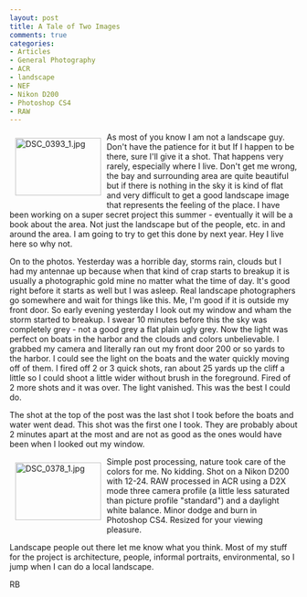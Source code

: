 ```yaml
---
layout: post
title: A Tale of Two Images
comments: true
categories:
- Articles
- General Photography
- ACR
- landscape
- NEF
- Nikon D200
- Photoshop CS4
- RAW
---
```

<a rel="lightbox" href="/wp-content/uploads/2009/09/DSC_0393_1.jpg"><img title="DSC_0393_1.jpg" src="/wp-content/uploads/2009/09/.thumbs/.DSC_0393_1.jpg" border="0" alt="DSC_0393_1.jpg" hspace="10" vspace="10" width="150" height="101" align="left" /></a>As most of you know I am not a landscape guy. Don't have the patience for it but If I happen to be there, sure I'll give it a shot. That happens very rarely, especially where I live. Don't get me wrong, the bay and surrounding area are quite beautiful but if there is nothing in the sky it is kind of flat and very difficult to get a good landscape image that represents the feeling of the place. I have been working on a super secret project this summer - eventually it will be a book about the area. Not just the landscape but of the people, etc. in and around the area. I am going to try to get this done by next year. Hey I live here so why not.

On to the photos. Yesterday was a horrible day, storms rain, clouds but I had my antennae up because when that kind of crap starts to breakup it is usually a photographic gold mine no matter what the time of day. It's good right before it starts as well but I was asleep. Real landscape photographers go somewhere and wait for things like this. Me, I'm good if it is outside my front door. So early evening yesterday I look out my window and wham the storm started to breakup. I swear 10 minutes before this the sky was completely grey - not a good grey a flat plain ugly grey. Now the light was perfect on boats in the harbor and the clouds and colors unbelievable. I grabbed my camera and literally ran out my front door 200 or so yards to the harbor. I could see the light on the boats and the water quickly moving off of them. I fired off 2 or 3 quick shots, ran about 25 yards up the cliff a little so I could shoot a little wider without brush in the foreground. Fired of 2 more shots and it was over. The light vanished. This was the best I could do.

The shot at the top of the post was the last shot I took before the boats and water went dead. This shot was the first one I took. They are probably about 2 minutes apart at the most and are not as good as the ones would have been when I looked out my window.

<a rel="lightbox" href="/wp-content/uploads/2009/09/DSC_0378_1.jpg"><img title="DSC_0378_1.jpg" src="/wp-content/uploads/2009/09/.thumbs/.DSC_0378_1.jpg" border="0" alt="DSC_0378_1.jpg" hspace="10" vspace="10" width="150" height="101" align="left" /></a>

Simple post processing, nature took care of the colors for me. No kidding. Shot on a Nikon D200 with 12-24. RAW processed in ACR using a D2X mode three camera profile (a little less saturated than picture profile "standard") and a daylight white balance. Minor dodge and burn in Photoshop CS4. Resized for your viewing pleasure.

Landscape people out there let me know what you think. Most of my stuff for the project is architecture, people, informal portraits, environmental, so I jump when I can do a local landscape.

RB